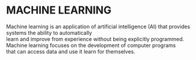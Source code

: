 
<h1>MACHINE LEARNING</h1>
 <p>Machine learning is an application of artificial intelligence (AI) that provides systems the ability to automatically<br> learn and improve from experience without being explicitly programmed.<br> 
Machine learning focuses on the development of computer programs <br>that can access data and use it learn for themselves.
















